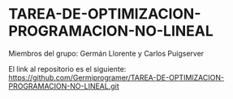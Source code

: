 # TAREA-DE-OPTIMIZACION-PROGRAMACION-NO-LINEAL

Miembros del grupo: Germán Llorente y Carlos Puigserver

El link al repositorio es el siguiente: https://github.com/Germiprogramer/TAREA-DE-OPTIMIZACION-PROGRAMACION-NO-LINEAL.git

